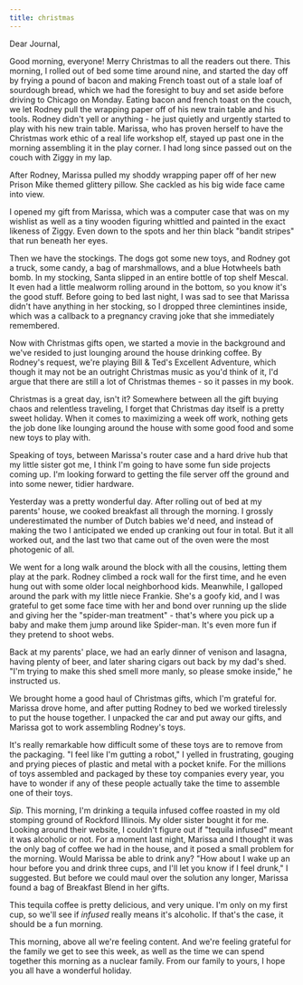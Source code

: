 ```yaml
---
title: christmas
---
```


Dear Journal,

Good morning, everyone! Merry Christmas to all the readers out there.
This morning, I rolled out of bed some time around nine, and started the
day off by frying a pound of bacon and making French toast out of a
stale loaf of sourdough bread, which we had the foresight to buy and set
aside before driving to Chicago on Monday. Eating bacon and french toast
on the couch, we let Rodney pull the wrapping paper off of his new train
table and his tools. Rodney didn't yell or anything - he just quietly
and urgently started to play with his new train table. Marissa, who has
proven herself to have the Christmas work ethic of a real life workshop
elf, stayed up past one in the morning assembling it in the play corner.
I had long since passed out on the couch with Ziggy in my lap.

After Rodney, Marissa pulled my shoddy wrapping paper off of her new
Prison Mike themed glittery pillow. She cackled as his big wide face
came into view.

I opened my gift from Marissa, which was a computer case that was on my
wishlist as well as a tiny wooden figuring whittled and painted in the
exact likeness of Ziggy. Even down to the spots and her thin black
"bandit stripes" that run beneath her eyes.

Then we have the stockings. The dogs got some new toys, and Rodney got a
truck, some candy, a bag of marshmallows, and a blue Hotwheels bath
bomb. In my stocking, Santa slipped in an entire bottle of top shelf
Mescal. It even had a little mealworm rolling around in the bottom, so
you know it's the good stuff. Before going to bed last night, I was sad
to see that Marissa didn't have anything in her stocking, so I dropped
three clemintines inside, which was a callback to a pregnancy craving
joke that she immediately remembered.

Now with Christmas gifts open, we started a movie in the background and
we've resided to just lounging around the house drinking coffee. By
Rodney's request, we're playing Bill & Ted's Excellent Adventure, which
though it may not be an outright Christmas music as you'd think of it,
I'd argue that there are still a lot of Christmas themes - so it passes
in my book.

Christmas is a great day, isn't it? Somewhere between all the gift
buying chaos and relentless traveling, I forget that Christmas day
itself is a pretty sweet holiday. When it comes to maximizing a week off
work, nothing gets the job done like lounging around the house with some
good food and some new toys to play with.

Speaking of toys, between Marissa's router case and a hard drive hub
that my little sister got me, I think I'm going to have some fun side
projects coming up. I'm looking forward to getting the file server off
the ground and into some newer, tidier hardware.

Yesterday was a pretty wonderful day. After rolling out of bed at my
parents' house, we cooked breakfast all through the morning. I grossly
underestimated the number of Dutch babies we'd need, and instead of
making the two I anticipated we ended up cranking out four in total. But
it all worked out, and the last two that came out of the oven were the
most photogenic of all.

We went for a long walk around the block with all the cousins, letting
them play at the park. Rodney climbed a rock wall for the first time,
and he even hung out with some older local neighborhood kids. Meanwhile,
I galloped around the park with my little niece Frankie. She's a goofy
kid, and I was grateful to get some face time with her and bond over
running up the slide and giving her the "spider-man treatment" - that's
where you pick up a baby and make them jump around like Spider-man. It's
even more fun if they pretend to shoot webs.

Back at my parents' place, we had an early dinner of venison and
lasagna, having plenty of beer, and later sharing cigars out back by my
dad's shed. "I'm trying to make this shed smell more manly, so please
smoke inside," he instructed us.

We brought home a good haul of Christmas gifts, which I'm grateful for.
Marissa drove home, and after putting Rodney to bed we worked tirelessly
to put the house together. I unpacked the car and put away our gifts,
and Marissa got to work assembling Rodney's toys.

It's really remarkable how difficult some of these toys are to remove
from the packaging. "I feel like I'm gutting a robot," I yelled in
frustrating, gouging and prying pieces of plastic and metal with a
pocket knife. For the millions of toys assembled and packaged by these
toy companies every year, you have to wonder if any of these people
actually take the time to assemble one of their toys.

*Sip.* This morning, I'm drinking a tequila infused coffee roasted in my
old stomping ground of Rockford Illinois. My older sister bought it for
me. Looking around their website, I couldn't figure out if "tequila
infused" meant it was alcoholic or not. For a moment last night, Marissa
and I thought it was the only bag of coffee we had in the house, and it
posed a small problem for the morning. Would Marissa be able to drink
any? "How about I wake up an hour before you and drink three cups, and
I'll let you know if I feel drunk," I suggested. But before we could
maul over the solution any longer, Marissa found a bag of Breakfast
Blend in her gifts.

This tequila coffee is pretty delicious, and very unique. I'm only on my
first cup, so we'll see if *infused* really means it's alcoholic. If
that's the case, it should be a fun morning.

This morning, above all we're feeling content. And we're feeling
grateful for the family we get to see this week, as well as the time we
can spend together this morning as a nuclear family. From our family to
yours, I hope you all have a wonderful holiday.

